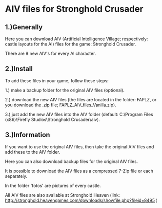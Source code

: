 # AIV files for Stronghold Crusader

1.)Generally
-
Here you can download AIV (Artificial Intelligence Village; respectively: castle layouts for the AI) files for the game: Stronghold Crusader.

There are 8 new AIV's for every AI character.

2.)Install
-
To add these files in your game, follow these steps:

1.) make a backup folder for the original AIV files (optional).

2.) download the new AIV files (the files are located in the folder: FAPLZ, or you download the .zip file; FAPLZ_AIV_files_Vanilla.zip).

3.) just add the new AIV files into the AIV folder (default: C:\Program Files (x86)\Firefly Studios\Stronghold Crusader\aiv).

3.)Information
-
If you want to use the original AIV files, then take the original AIV files and add these to the AIV folder.

Here you can also download backup files for the original AIV files.

It is possible to download the AIV files as a compressed 7-Zip file or each separately.

In the folder 'fotos' are pictures of every castle.

All AIV files are also available at Stronghold Heaven (link: http://stronghold.heavengames.com/downloads/showfile.php?fileid=8495 )
